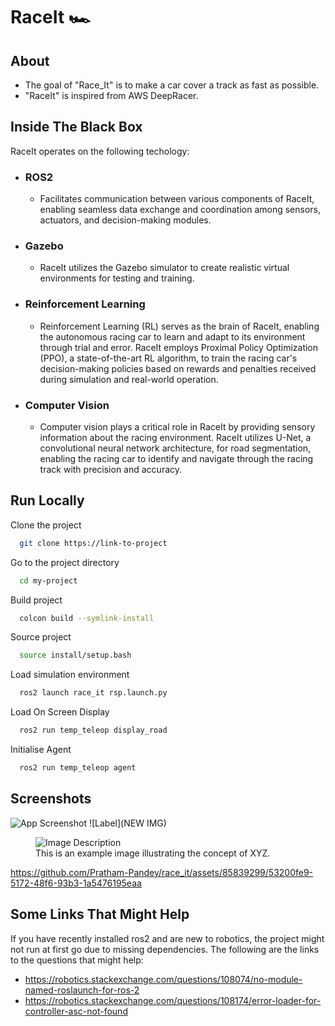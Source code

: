 # RaceIt  🏎️


## About

* The goal of "Race_It" is to make a car cover a track as fast as possible.
* "RaceIt" is inspired from AWS DeepRacer.

## Inside The Black Box

RaceIt operates on the following techology:

* ### ROS2
    * Facilitates communication between various components of RaceIt, enabling seamless data exchange and coordination among sensors, actuators, and decision-making modules.
   
* ### Gazebo
    * RaceIt utilizes the Gazebo simulator to create realistic virtual environments for testing and training.

* ### Reinforcement Learning
    * Reinforcement Learning (RL) serves as the brain of RaceIt, enabling the autonomous racing car to learn and adapt to its environment through trial and error. RaceIt employs Proximal Policy Optimization (PPO), a state-of-the-art RL algorithm, to train the racing car's decision-making policies based on rewards and penalties received during simulation and real-world operation.

* ### Computer Vision
    * Computer vision plays a critical role in RaceIt by providing sensory information about the racing environment. RaceIt utilizes U-Net, a convolutional neural network architecture, for road segmentation, enabling the racing car to identify and navigate through the racing track with precision and accuracy.

## Run Locally

Clone the project
```bash
  git clone https://link-to-project
```

Go to the project directory
```bash
  cd my-project
```

Build project
```bash
  colcon build --symlink-install        
```

Source project
```bash
  source install/setup.bash
```

Load simulation environment
```bash
  ros2 launch race_it rsp.launch.py  
```

Load On Screen Display
```bash
  ros2 run temp_teleop display_road
```

Initialise Agent
```bash
  ros2 run temp_teleop agent
```

## Screenshots

![App Screenshot](https://via.placeholder.com/468x300?text=App+Screenshot+Here)
![Label](NEW IMG)


<figure>
  <img src="https://via.placeholder.com/468x300?text=App+Screenshot+Here" alt="Image Description">
  <figcaption>This is an example image illustrating the concept of XYZ.</figcaption>
</figure>


https://github.com/Pratham-Pandey/race_it/assets/85839299/53200fe9-5172-48f6-93b3-1a5476195eaa





## Some Links That Might Help

If you have recently installed ros2 and are new to robotics, the project might not run at first go due to missing dependencies. The following are the links to the questions that might help:

* https://robotics.stackexchange.com/questions/108074/no-module-named-roslaunch-for-ros-2
* https://robotics.stackexchange.com/questions/108174/error-loader-for-controller-asc-not-found
